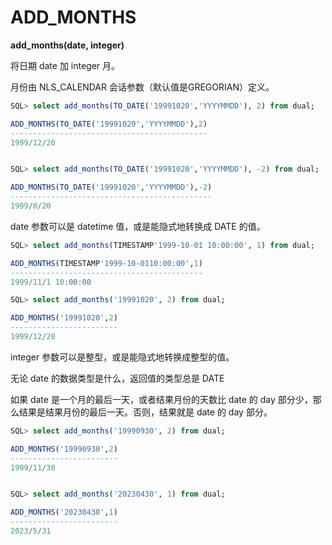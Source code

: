 # ADD_MONTHS

**add_months(date, integer)**

将日期 date 加 integer 月。

月份由 NLS_CALENDAR 会话参数（默认值是GREGORIAN）定义。

```sql
SQL> select add_months(TO_DATE('19991020','YYYYMMDD'), 2) from dual;

ADD_MONTHS(TO_DATE('19991020','YYYYMMDD'),2)
--------------------------------------------
1999/12/20


SQL> select add_months(TO_DATE('19991020','YYYYMMDD'), -2) from dual;

ADD_MONTHS(TO_DATE('19991020','YYYYMMDD'),-2)
---------------------------------------------
1999/8/20
```

date 参数可以是 datetime 值，或是能隐式地转换成 DATE 的值。

```sql
SQL> select add_months(TIMESTAMP'1999-10-01 10:00:00', 1) from dual;

ADD_MONTHS(TIMESTAMP'1999-10-0110:00:00',1)
-------------------------------------------
1999/11/1 10:00:00

SQL> select add_months('19991020', 2) from dual;

ADD_MONTHS('19991020',2)
------------------------
1999/12/20
```

integer 参数可以是整型，或是能隐式地转换成整型的值。

无论 date 的数据类型是什么，返回值的类型总是 DATE

如果 date 是一个月的最后一天，或者结果月份的天数比 date 的 day 部分少，那么结果是结果月份的最后一天。否则，结果就是 date 的 day 部分。

```sql
SQL> select add_months('19990930', 2) from dual;

ADD_MONTHS('19990930',2)
------------------------
1999/11/30


SQL> select add_months('20230430', 1) from dual;

ADD_MONTHS('20230430',1)
------------------------
2023/5/31
```

